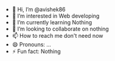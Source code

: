 - 👋 Hi, I’m @avishek86
- 👀 I’m interested in Web developing
- 🌱 I’m currently learning Nothing
- 💞️ I’m looking to collaborate on nothing
- 📫 How to reach me don't need now
- 😄 Pronouns: ...
- ⚡ Fun fact: Nothing 

<!---
avishek86/avishek86 is a ✨ special ✨ repository because its `README.md` (this file) appears on your GitHub profile.
You can click the Preview link to take a look at your changes.
--->
